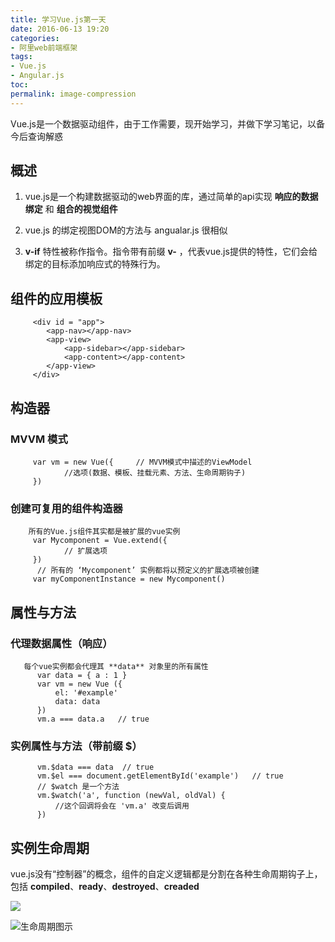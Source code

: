 ```yaml
---
title: 学习Vue.js第一天
date: 2016-06-13 19:20
categories:
- 阿里web前端框架
tags:
- Vue.js
- Angular.js
toc:
permalink: image-compression
---
```


  Vue.js是一个数据驱动组件，由于工作需要，现开始学习，并做下学习笔记，以备今后查询解惑

<!-- more -->

## 概述

1. vue.js是一个构建数据驱动的web界面的库，通过简单的api实现 **响应的数据绑定**  和  **组合的视觉组件**                

2. vue.js 的绑定视图DOM的方法与 angualar.js 很相似

3. **v-if**  特性被称作指令。指令带有前缀 **v-** ，代表vue.js提供的特性，它们会给绑定的目标添加响应式的特殊行为。

## 组件的应用模板
         <div id = "app"> 
            <app-nav></app-nav>
            <app-view>
                <app-sidebar></app-sidebar>
                <app-content></app-content>
            </app-view>
         </div>

## 构造器
  ### **MVVM** 模式
         var vm = new Vue({     // MVVM模式中描述的ViewModel
                //选项(数据、模板、挂载元素、方法、生命周期钩子)
         })
  ### 创建可复用的组件构造器
        所有的Vue.js组件其实都是被扩展的vue实例
         var Mycomponent = Vue.extend({
                // 扩展选项
         })
          // 所有的 ‘Mycomponent’ 实例都将以预定义的扩展选项被创建
         var myComponentInstance = new Mycomponent()
## 属性与方法
   ### 代理数据属性（响应）
       每个vue实例都会代理其 **data** 对象里的所有属性
          var data = { a : 1 }
          var vm = new Vue ({
              el: '#example'
              data: data
          })
          vm.a === data.a   // true
   ### 实例属性与方法（带前缀 **$**）
          vm.$data === data  // true
          vm.$el === document.getElementById('example')   // true
          // $watch 是一个方法
          vm.$watch('a', function (newVal, oldVal) {
              //这个回调将会在 'vm.a' 改变后调用
          })
## 实例生命周期
   vue.js没有“控制器”的概念，组件的自定义逻辑都是分割在各种生命周期钩子上，
   包括 **compiled**、**ready**、**destroyed**、**creaded**

![](http://upload-images.jianshu.io/upload_images/2145995-bc1002f101418414.png?imageMogr2/auto-orient/strip%7CimageView2/2/w/1240)

![生命周期图示](http://upload-images.jianshu.io/upload_images/2145995-5dd367e30395c073.png?imageMogr2/auto-orient/strip%7CimageView2/2/w/1240)

